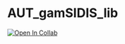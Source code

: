 # AUT_gamSIDIS_lib

[![Open In Collab](https://colab.research.google.com/assets/colab-badge.svg)](https://github.com/pitonyak25/AUT_gamSIDIS_lib/blob/main/AUT_gamSIDIS.ipynb) 
